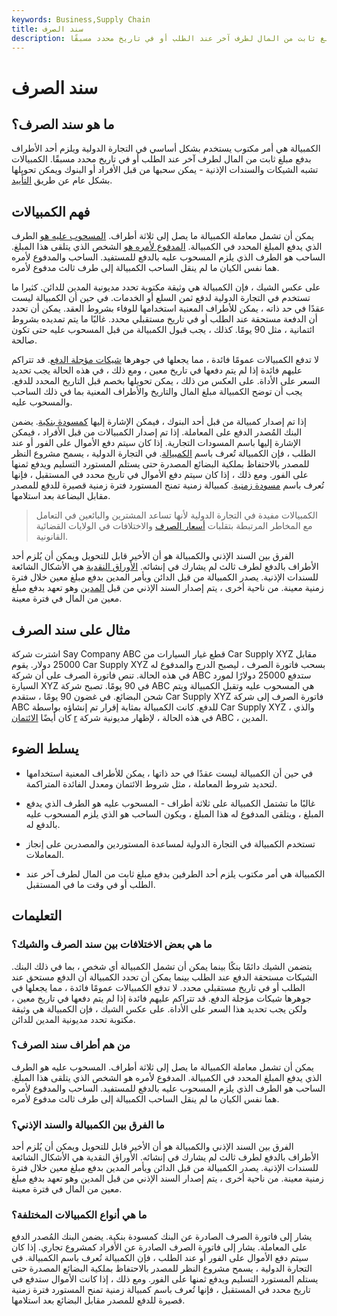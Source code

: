 ```yaml
---
keywords: Business,Supply Chain
title: سند الصرف
description: الكمبيالة هي أمر مكتوب يُلزم أحد الأطراف بدفع مبلغ ثابت من المال لطرف آخر عند الطلب أو في تاريخ محدد مسبقًا.
---
```


# سند الصرف
## ما هو سند الصرف؟

الكمبيالة هي أمر مكتوب يستخدم بشكل أساسي في التجارة الدولية ويلزم أحد الأطراف بدفع مبلغ ثابت من المال لطرف آخر عند الطلب أو في تاريخ محدد مسبقًا. الكمبيالات تشبه الشيكات والسندات الإذنية - يمكن سحبها من قبل الأفراد أو البنوك ويمكن تحويلها بشكل عام عن طريق [التأييد](/endorsement).

## فهم الكمبيالات

يمكن أن تشمل معاملة الكمبيالة ما يصل إلى ثلاثة أطراف. [المسحوب عليه هو](/drawee) الطرف الذي يدفع المبلغ المحدد في الكمبيالة. [المدفوع لأمره هو](/payee) الشخص الذي يتلقى هذا المبلغ. الساحب هو الطرف الذي يلزم المسحوب عليه بالدفع للمستفيد. الساحب والمدفوع لأمره هما نفس الكيان ما لم ينقل الساحب الكمبيالة إلى طرف ثالث مدفوع لأمره.

على عكس الشيك ، فإن الكمبيالة هي وثيقة مكتوبة تحدد مديونية المدين للدائن. كثيرا ما تستخدم في التجارة الدولية لدفع ثمن السلع أو الخدمات. في حين أن الكمبيالة ليست عقدًا في حد ذاته ، يمكن للأطراف المعنية استخدامها للوفاء بشروط العقد. يمكن أن تحدد أن الدفعة مستحقة عند الطلب أو في تاريخ مستقبلي محدد. غالبًا ما يتم تمديده بشروط ائتمانية ، مثل 90 يومًا. كذلك ، يجب قبول الكمبيالة من قبل المسحوب عليه حتى تكون صالحة.

لا تدفع الكمبيالات عمومًا فائدة ، مما يجعلها في جوهرها [شيكات مؤجلة الدفع](/postdated). قد تتراكم عليهم فائدة إذا لم يتم دفعها في تاريخ معين ، ومع ذلك ، في هذه الحالة يجب تحديد السعر على الأداة. على العكس من ذلك ، يمكن تحويلها بخصم قبل التاريخ المحدد للدفع. يجب أن توضح الكمبيالة مبلغ المال والتاريخ والأطراف المعنية بما في ذلك الساحب والمسحوب عليه.

إذا تم إصدار كمبيالة من قبل أحد البنوك ، فيمكن الإشارة إليها [كمسودة بنكية](/bank_draft). يضمن البنك المُصدر الدفع على المعاملة. إذا تم إصدار الكمبيالات من قبل الأفراد ، فيمكن الإشارة إليها باسم المسودات التجارية. إذا كان سيتم دفع الأموال على الفور أو عند الطلب ، فإن الكمبيالة تُعرف باسم [الكمبيالة](/sight-draft). في التجارة الدولية ، يسمح مشروع النظر للمصدر بالاحتفاظ بملكية البضائع المصدرة حتى يستلم المستورد التسليم ويدفع ثمنها على الفور. ومع ذلك ، إذا كان سيتم دفع الأموال في تاريخ محدد في المستقبل ، فإنها تُعرف باسم [مسودة زمنية](/time-draft). كمبيالة زمنية تمنح المستورد فترة زمنية قصيرة للدفع للمصدر مقابل البضاعة بعد استلامها.

> الكمبيالات مفيدة في التجارة الدولية لأنها تساعد المشترين والبائعين في التعامل مع المخاطر المرتبطة بتقلبات [أسعار الصرف](/exchangerate) والاختلافات في الولايات القضائية القانونية.

>

الفرق بين السند الإذني والكمبيالة هو أن الأخير قابل للتحويل ويمكن أن يُلزم أحد الأطراف بالدفع لطرف ثالث لم يشارك في إنشائه. [الأوراق النقدية](/banknote) هي الأشكال الشائعة للسندات الإذنية. يصدر الكمبيالة من قبل الدائن ويأمر المدين بدفع مبلغ معين خلال فترة زمنية معينة. من ناحية أخرى ، يتم إصدار السند الإذني من قبل [المدين](/debtor) وهو تعهد بدفع مبلغ معين من المال في فترة معينة.

## مثال على سند الصرف

اشترت شركة Say Company ABC قطع غيار السيارات من Car Supply XYZ مقابل 25000 دولار. يقوم Car Supply XYZ بسحب فاتورة الصرف ، ليصبح الدرج والمدفوع له في هذه الحالة. تنص فاتورة الصرف على أن شركة ABC ستدفع 25000 دولارًا لمورد السيارة XYZ في 90 يومًا. تصبح شركة ABC هي المسحوب عليه وتقبل الكمبيالة ويتم شحن البضائع. في غضون 90 يومًا ، ستقدم Car Supply XYZ فاتورة الصرف إلى شركة ABC للدفع. كانت الكمبيالة بمثابة إقرار تم إنشاؤه بواسطة Car Supply XYZ ، والذي كان أيضًا [الائتمان](/creditor) [r](/creditor) في هذه الحالة ، لإظهار مديونية شركة ABC ، المدين.

## يسلط الضوء

- في حين أن الكمبيالة ليست عقدًا في حد ذاتها ، يمكن للأطراف المعنية استخدامها لتحديد شروط المعاملة ، مثل شروط الائتمان ومعدل الفائدة المتراكمة.

- غالبًا ما تشتمل الكمبيالة على ثلاثة أطراف - المسحوب عليه هو الطرف الذي يدفع المبلغ ، ويتلقى المدفوع له هذا المبلغ ، ويكون الساحب هو الذي يلزم المسحوب عليه بالدفع له.

- تستخدم الكمبيالة في التجارة الدولية لمساعدة المستوردين والمصدرين على إنجاز المعاملات.

- الكمبيالة هي أمر مكتوب يلزم أحد الطرفين بدفع مبلغ ثابت من المال لطرف آخر عند الطلب أو في وقت ما في المستقبل.

## التعليمات

### ما هي بعض الاختلافات بين سند الصرف والشيك؟

يتضمن الشيك دائمًا بنكًا بينما يمكن أن تشمل الكمبيالة أي شخص ، بما في ذلك البنك. الشيكات مستحقة الدفع عند الطلب بينما يمكن أن تحدد الكمبيالة أن الدفع مستحق عند الطلب أو في تاريخ مستقبلي محدد. لا تدفع الكمبيالات عمومًا فائدة ، مما يجعلها في جوهرها شيكات مؤجلة الدفع. قد تتراكم عليهم فائدة إذا لم يتم دفعها في تاريخ معين ، ولكن يجب تحديد هذا السعر على الأداة. على عكس الشيك ، فإن الكمبيالة هي وثيقة مكتوبة تحدد مديونية المدين للدائن.

### من هم أطراف سند الصرف؟

يمكن أن تشمل معاملة الكمبيالة ما يصل إلى ثلاثة أطراف. المسحوب عليه هو الطرف الذي يدفع المبلغ المحدد في الكمبيالة. المدفوع لأمره هو الشخص الذي يتلقى هذا المبلغ. الساحب هو الطرف الذي يلزم المسحوب عليه بالدفع للمستفيد. الساحب والمدفوع لأمره هما نفس الكيان ما لم ينقل الساحب الكمبيالة إلى طرف ثالث مدفوع لأمره.

### ما الفرق بين الكمبيالة والسند الإذني؟

الفرق بين السند الإذني والكمبيالة هو أن الأخير قابل للتحويل ويمكن أن يُلزم أحد الأطراف بالدفع لطرف ثالث لم يشارك في إنشائه. الأوراق النقدية هي الأشكال الشائعة للسندات الإذنية. يصدر الكمبيالة من قبل الدائن ويأمر المدين بدفع مبلغ معين خلال فترة زمنية معينة. من ناحية أخرى ، يتم إصدار السند الإذني من قبل المدين وهو تعهد بدفع مبلغ معين من المال في فترة معينة.

### ما هي أنواع الكمبيالات المختلفة؟

يشار إلى فاتورة الصرف الصادرة عن البنك كمسودة بنكية. يضمن البنك المُصدر الدفع على المعاملة. يشار إلى فاتورة الصرف الصادرة عن الأفراد كمشروع تجاري. إذا كان سيتم دفع الأموال على الفور أو عند الطلب ، فإن الكمبيالة تُعرف باسم الكمبيالة. في التجارة الدولية ، يسمح مشروع النظر للمصدر بالاحتفاظ بملكية البضائع المصدرة حتى يستلم المستورد التسليم ويدفع ثمنها على الفور. ومع ذلك ، إذا كانت الأموال ستدفع في تاريخ محدد في المستقبل ، فإنها تُعرف باسم كمبيالة زمنية تمنح المستورد فترة زمنية قصيرة للدفع للمصدر مقابل البضائع بعد استلامها.

